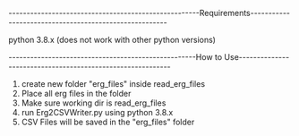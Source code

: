 -----------------------------------------------------Requirements-------------------------------------------------------

python 3.8.x
(does not work with other python versions)

----------------------------------------------------How to Use-----------------------------------------------------------

1. create new folder "erg_files" inside read_erg_files
2. Place all erg files in the folder
3. Make sure working dir is read_erg_files
4. run Erg2CSVWriter.py using python 3.8.x
5. CSV Files will be saved in the "erg_files" folder 
